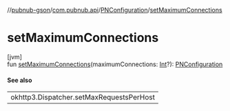 //[pubnub-gson](../../../index.md)/[com.pubnub.api](../index.md)/[PNConfiguration](index.md)/[setMaximumConnections](set-maximum-connections.md)

# setMaximumConnections

[jvm]\
fun [setMaximumConnections](set-maximum-connections.md)(maximumConnections: [Int](https://kotlinlang.org/api/latest/jvm/stdlib/kotlin/-int/index.html)?): [PNConfiguration](index.md)

#### See also

| |
|---|
| okhttp3.Dispatcher.setMaxRequestsPerHost |
